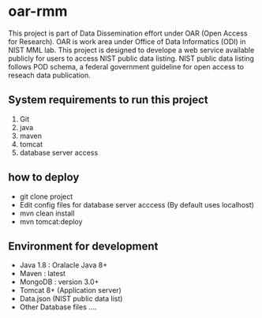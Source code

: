 # oar-rmm 

This project is part of Data Dissemination effort under OAR (Open Access for Research). OAR is work area under Office of Data Informatics (ODI) in NIST MML lab. 
This project is designed to develope a web service available publicly for users to access NIST public data listing. NIST public data listing follows POD schema, a federal government guideline for open access to reseach data publication.

## System requirements to run this project
1. Git
2. java
3. maven
4. tomcat
5. database server access
 
## how to deploy
- git clone <oar-rmm> project
- Edit config files for database server acccess (By default uses localhost)
- mvn clean install
- mvn tomcat:deploy

## Environment for development
* Java 1.8 : Oralacle Java 8+
* Maven : latest
* MongoDB : version 3.0+
* Tomcat 8+ (Application server)
* Data.json (NIST public data list)
* Other Database files ....


